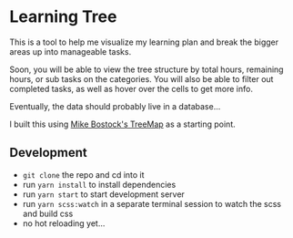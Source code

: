# Learning Tree

This is a tool to help me visualize my learning plan and break the bigger areas up into manageable tasks.

Soon, you will be able to view the tree structure by total hours, remaining hours, or sub tasks on the categories. You will also be able to filter out completed tasks, as well as hover over the cells to get more info.

Eventually, the data should probably live in a database...

I built this using [Mike Bostock's TreeMap](https://bl.ocks.org/mbostock/4063582) as a starting point.

## Development 

- `git clone` the repo and cd into it
- run `yarn install` to install dependencies
- run `yarn start` to start development server
- run `yarn scss:watch` in a separate terminal session to watch the scss and build css
- no hot reloading yet... 
